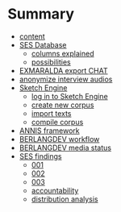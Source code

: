 # Summary

- [content][1]
- [SES Database][2]
	- [columns explained][3]
	- [possibilities][4]
- [EXMARALDA export CHAT][5]
- [anonymize interview audios][6]
- [Sketch Engine][7]
	- [log in to Sketch Engine][8]
	- [create new corpus][9]
	- [import texts][10]
	- [compile corpus][11]
- [ANNIS framework][12]
- [BERLANGDEV workflow][13]
- [BERLANGDEV media status][14]
- [SES findings][15]
	- [001][16]
	- [002][17]
	- [003][18]
	- [accountability][19]
	- [distribution analysis][20]

[1]:	a_intro.md
[2]:	c_sesdb01.md
[3]:	d_sesdb002.md
[4]:	e_sesdb003.md
[5]:	e1_exmaralda.md
[6]:	f_audacity.md
[7]:	g_pageske0.md
[8]:	h_page001.md
[9]:	i_page003.md
[10]:	j_page004.md
[11]:	k_page005.md
[12]:	l_annis01.md
[13]:	m_berlangdev01.md
[14]:	n_ses-status.md
[15]:	o_findings00.md
[16]:	p_findings01.md
[17]:	q_findings02.md
[18]:	r_findings03.md
[19]:	s_sesdb004.md
[20]:	t_sesdist001.md